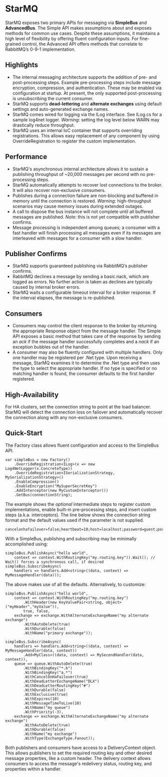 StarMQ
======

StarMQ exposes two primary APIs for messaging via **SimpleBus** and **AdvancedBus**. The Simple API makes assumptions about and exposes methods for common use cases. Despite these assumptions, it maintains a high level of flexibility by offering fluent configuration inputs. For fine-grained control, the Advanced API offers methods that correlate to RabbitMQ’s 0-9-1 implementation.

## Highlights
- The internal messaging architecture supports the addition of pre- and post-processing steps. Example pre-processing steps include message encryption, compression, and authentication. These may be enabled via configuration at startup. At present, the only supported post-processing is unsubscribing the current consumer.
- StarMQ supports **dead-lettering** and **alternate exchanges** using default settings and auto-generated exchange names.
- StarMQ comes wired for logging via the ILog interface. See ILog.cs for a sample log4net logger. _Warning_: setting the log level below WARN may drastically reduce throughput.
- StarMQ uses an internal IoC container that supports overriding registrations. This allows easy replacement of any component by using OverrideRegistration to register the custom implementation.

## Performance
- StarMQ's asynchronous internal architecture allows it to sustain a publishing throughput of ~20,000 messages per second with no pre-processing steps.
- StarMQ automatically attempts to recover lost connections to the broker. It will also recover non-exclusive consumers.
- Publishes during a connection failure are non-blocking and buffered in memory until the connection is restored. _Warning_: high-throughput scenarios may cause memory issues during extended outages.
- A call to dispose the bus instance will not complete until all buffered messages are published. _Note_: this is not yet compatible with publisher confirms.
- Message processing is independent among queues; a consumer with a fast handler will finish processing all messages even if its messages are interleaved with messages for a consumer with a slow handler.

## Publisher Confirms
- StarMQ supports guaranteed publishing via RabbitMQ’s publisher confirms.
- RabbitMQ declines a message by sending a basic.nack, which are logged as errors. No further action is taken as declines are typically caused by internal broker errors.
- StarMQ waits a configurable timeout interval for a broker response. If the interval elapses, the message is re-published.

## Consumers
- Consumers may control the client response to the broker by returning the appropriate Response object from the message handler. The Simple API exposes a basic method that takes care of the response by sending an _ack_ if the message handler successfully completes and a _nack_ if an exception bubbles out of the handler.
- A consumer may also be fluently configured with multiple handlers. Only one handler may be registered per .Net type. Upon receiving a message, StarMQ examines it to determine the .Net type and then uses the type to select the appropriate handler. If no type is specified or no matching handler is found, the consumer defaults to the first handler registered.

## High-Availability
For HA clusters, set the connection string to point at the load balancer. StarMQ will detect the connection loss on failover and automatically recover the connection along with any non-exclusive consumers.

## Quick-Start
The Factory class allows fluent configuration and access to the SimpleBus API.
```
var simpleBus = new Factory()
    .OverrideRegistration<ILog>(x => new Log4NetLogger(x.ConcreteType))
    .OverrideRegistration<ISerializationStrategy, MySerializationStrategy>()
    .EnableCompression()
    .EnableEncryption("MySuperSecretKey")
    .AddInterceptor(new MyCustomInterceptor())
    .GetBus(connectionString);
```
The example shows the _optional_ intermediate steps to register custom implementations, enable built-in pre-processing steps, and insert custom steps (a.k.a. interceptors). The line below shows the connection string format and the default values used if the parameter is not supplied.
```
cancelonhafailover=false;heartbeat=10;host=localhost;password=guest;port=5672;publisherconfirms=false;reconnect=5000;timeout=10000;username=guest;virtualhost=/
```
With a SimpleBus, publishing and subscribing may be minimally accomplished using:
```
simpleBus.PublishAsync("hello world",
    context => context.WithRoutingKey("my.routing.key")).Wait(); // Wait() forces a synchronous call, if desired
simpleBus.SubscribeAsync(
    handlers => handlers.Add<string>((data, context) => MyMessageHandler(data)));
```
The above makes use of all the defaults. Alternatively, to customize:
```
simpleBus.PublishAsync("hello world",
    context => context.WithRoutingKey("my.routing.key")
        .WithHeader(new KeyValuePair<string, object>("myHeader","myValue")),
        true, false,
    exchange => exchange.WithAlternateExchangeName("my alternate exchange")
        .WithAutoDelete(true)
        .WithDurable(false)
        .WithName("primary exchange"));

simpleBus.SubscribeAsync(
    handlers => handlers.Add<string>((data, context) => MyMessageHandler(data, context))
        .Add<MyClass>((data, context) => MySecondHandler(data, context)),
    queue => queue.WithAutoDelete(true)
        .WithBindingKey("*.b")
        .WithBindingKey("a.*")
        .WithCancelOnHaFailover(true)
        .WithDeadLetterExchangeName("DLX")
        .WithDeadLetterRoutingKey("#")
        .WithDurable(false)
        .WithExclusive(true)
        .WithExpires(10)
        .WithMessageTimeToLive(10)
        .WithName("my queue")
        .WithPriority(-3),
    exchange => exchange.WithAlternateExchangeName("my alternate exchange")
        .WithAutoDelete(true)
        .WithDurable(false)
        .WithName("my exchange")
        .WithType(ExchangeType.Fanout));
```
Both publishers and consumers have access to a DeliveryContext object. This allows publishers to set the required routing key and other desired message properties, like a custom header. The delivery context allows consumers to access the message's redelivery status, routing key, and properties within a handler.
